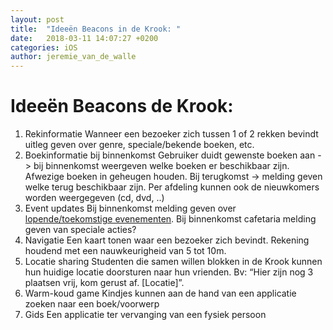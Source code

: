 ```yaml
---
layout: post
title:  "Ideeën Beacons in de Krook: "
date:   2018-03-11 14:07:27 +0200
categories: iOS
author: jeremie_van_de_walle
---
```


# Ideeën Beacons de Krook: 
1. Rekinformatie
Wanneer een bezoeker zich tussen 1 of 2 rekken bevindt uitleg geven over genre, speciale/bekende boeken, etc.
2. Boekinformatie bij binnenkomst
Gebruiker duidt gewenste boeken aan -> bij binnenkomst weergeven welke boeken er beschikbaar zijn. Afwezige boeken in geheugen houden.
Bij terugkomst -> melding geven welke terug beschikbaar zijn. Per afdeling kunnen ook de nieuwkomers worden weergegeven (cd, dvd, ..)
3. Event updates
Bij binnenkomst melding geven over <a target="_blank" href="http://dekrook.be/activiteiten">lopende/toekomstige evenementen</a>. Bij binnenkomst cafetaria melding geven van speciale acties?
4. Navigatie
Een kaart tonen waar een bezoeker zich bevindt. Rekening houdend met een nauwkeurigheid van 5 tot 10m.
5. Locatie sharing
Studenten die samen willen blokken in de Krook kunnen hun huidige locatie doorsturen naar hun vrienden. Bv: “Hier zijn nog 3 plaatsen vrij, kom gerust af. [Locatie]”.
6. Warm-koud game
Kindjes kunnen aan de hand van een applicatie zoeken naar een boek/voorwerp
7. Gids
Een applicatie ter vervanging van een fysiek persoon